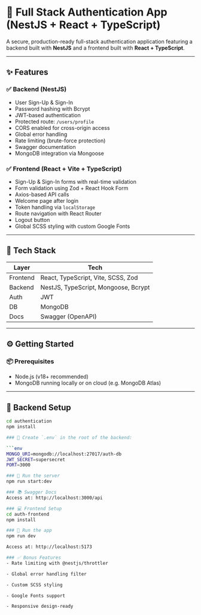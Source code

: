 # 🔐 Full Stack Authentication App (NestJS + React + TypeScript)

A secure, production-ready full-stack authentication application featuring a backend built with **NestJS** and a frontend built with **React + TypeScript**.

---

## ✨ Features

### ✅ Backend (NestJS)
- User Sign-Up & Sign-In
- Password hashing with Bcrypt
- JWT-based authentication
- Protected route: `/users/profile`
- CORS enabled for cross-origin access
- Global error handling
- Rate limiting (brute-force protection)
- Swagger documentation
- MongoDB integration via Mongoose

### ✅ Frontend (React + Vite + TypeScript)
- Sign-Up & Sign-In forms with real-time validation
- Form validation using Zod + React Hook Form
- Axios-based API calls
- Welcome page after login
- Token handling via `localStorage`
- Route navigation with React Router
- Logout button
- Global SCSS styling with custom Google Fonts

---

## 🧰 Tech Stack

| Layer     | Tech                                   |
|-----------|----------------------------------------|
| Frontend  | React, TypeScript, Vite, SCSS, Zod     |
| Backend   | NestJS, TypeScript, Mongoose, Bcrypt   |
| Auth      | JWT                                     |
| DB        | MongoDB                                 |
| Docs      | Swagger (OpenAPI)                       |

---

## ⚙️ Getting Started

### 📦 Prerequisites
- Node.js (v18+ recommended)
- MongoDB running locally or on cloud (e.g. MongoDB Atlas)

---

## 📁 Backend Setup

```bash
cd authentication
npm install

### 🔐 Create `.env` in the root of the backend:

```env
MONGO_URI=mongodb://localhost:27017/auth-db
JWT_SECRET=supersecret
PORT=3000

### 🚀 Run the server
npm run start:dev

### 📚 Swagger Docs
Access at: http://localhost:3000/api

### 💻 Frontend Setup
cd auth-frontend
npm install

### 🚀 Run the app
npm run dev

Access at: http://localhost:5173

### ✅ Bonus Features
- Rate limiting with @nestjs/throttler

- Global error handling filter

- Custom SCSS styling

- Google Fonts support

- Responsive design-ready

